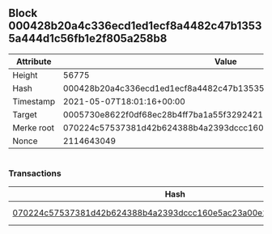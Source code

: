 ## Block 000428b20a4c336ecd1ed1ecf8a4482c47b13535a444d1c56fb1e2f805a258b8

Attribute | Value
--- | ---
Height | 56775
Hash | 000428b20a4c336ecd1ed1ecf8a4482c47b13535a444d1c56fb1e2f805a258b8
Timestamp | 2021-05-07T18:01:16+00:00
Target | 0005730e8622f0df68ec28b4ff7ba1a55f32924210011fd7bf11b91482ad778c
Merke root | 070224c57537381d42b624388b4a2393dccc160e5ac23a00e299d0bb5d0901f0
Nonce | 2114643049

```

```

### Transactions

Hash | Amount
--- | ---
[070224c57537381d42b624388b4a2393dccc160e5ac23a00e299d0bb5d0901f0](070224c57537381d42b624388b4a2393dccc160e5ac23a00e299d0bb5d0901f0.md) | 10.00000000 SKEPTI 
